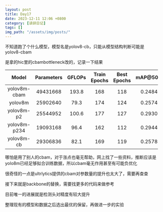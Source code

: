 ```yaml
---
layout: post
title: Day17
date: 2023-12-11 12:06 +0800
category: [读研日记]
tags: []
img_path: "/assets/img/posts/"
---
```


不知道跑了个什么模型，模型名是yolov8-cb，只能从模型结构判断可能是yolov8-cbam

是拿的hic里的cbambottleneck改的，记录一下结果

|Model         |Parameters|GFLOPs|Train Epochs  |Best Epochs   |mAP@50:95| mAP50 |
|:---:         |:---:     |:---: |:---:         |:---:         |:---:    |:---:  |
|yolov8m-cbam  |49431668  |193.8 |168           |118           |0.24842  |0.41506|
|yolov8m       |25902640  |79.3  |174           |124           |0.25743  |0.42222|
|yolov8m-p2    |25544952  |100.6 |177           |127           |0.29308  |0.47413|
|yolov8m-p234  |19093168  |96.4  |162           |112           |0.29442  |0.47566|
|yolov8m-cb    |29306836  |82.1  |169           |119           |0.25789  |0.42233|

哪怕是用了别人的cbam，对于涨点也毫无帮助，网上找了一些资料，推断应该是yolo8m已经足够拟合训练数据，所以cbam毫无作用甚至有可能负优化

很奇怪的一点是ultrlytics提供的cbam对参数量的提升也太大了，需要再查查

接下来就是backbone的替换，需要找更多的代码来做参考

目前唯一的进展就是检测头对精度有较大提升

整理现有的模型和数据之后选出最优的保留，再做进一步的实验
